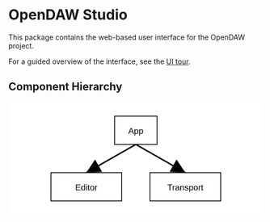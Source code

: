 # OpenDAW Studio

This package contains the web-based user interface for the OpenDAW project.

For a guided overview of the interface, see the [UI tour](../../docs/docs-user/ui-tour.md).

## Component Hierarchy

![Component hierarchy](../../../assets/ui/component-hierarchy.svg)

